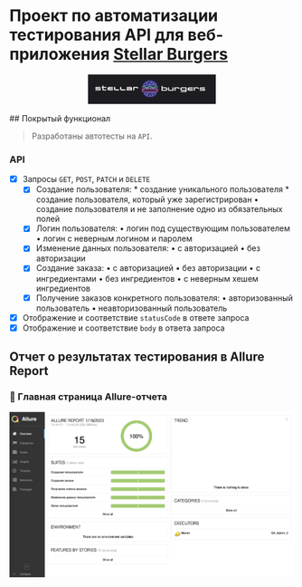 # Проект по автоматизации тестирования API для веб-приложения [Stellar Burgers](https://stellarburgers.nomoreparties.site)
<p align="center">
 <img width="45%" title="Book Store" src="images/logo.png">
 </p>
## Покрытый функционал

 > Разработаны автотесты на <code>API</code>.

 ### API

 - [x] Запросы <code>GET</code>, <code>POST</code>, <code>PATCH</code> и <code>DELETE</code>
     - [x] Создание пользователя:
           * создание уникального пользователя
           * создание пользователя, который уже зарегистрирован
           • создание пользователя и не заполнение одно из обязательных полей
     - [x] Логин пользователя:
           • логин под существующим пользователем
           • логин с неверным логином и паролем
     - [x] Изменение данных пользователя:
           • с авторизацией
           • без авторизации
     - [x] Создание заказа:
           • с авторизацией
           • без авторизации
           • с ингредиентами
           • без ингредиентов
           • с неверным хешем ингредиентов
     - [x] Получение заказов конкретного пользователя:
           • авторизованный пользователь
           • неавторизованный пользователь
 - [x] Отображение и соответствие <code>statusCode</code> в ответе запроса
 - [x] Отображение и соответствие <code>body</code> в ответа запроса
 ## Отчет о результатах тестирования в Allure Report
 ### :dart: Главная страница Allure-отчета
 <p align="center">
 <img title="Allure_report" src="images/allure_report.png">
 </p>
 
